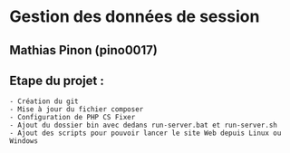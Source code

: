 # Gestion des données de session

## Mathias Pinon (pino0017)

## Etape du projet :

    - Création du git 
    - Mise à jour du fichier composer
    - Configuration de PHP CS Fixer 
    - Ajout du dossier bin avec dedans run-server.bat et run-server.sh
    - Ajout des scripts pour pouvoir lancer le site Web depuis Linux ou Windows 

